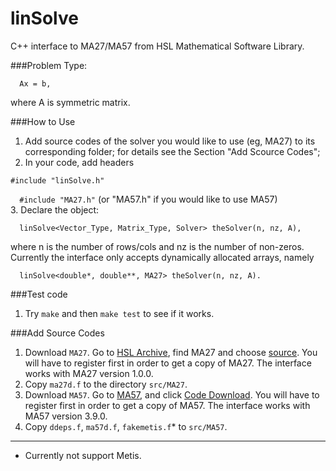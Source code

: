linSolve
=====

C++ interface to MA27/MA57 from HSL Mathematical Software Library.

###Problem Type:
```
  Ax = b,
```
where A is symmetric matrix.

###How to Use
1. Add source codes of the solver you would like to use (eg, MA27) to its corresponding folder; for details see the Section "Add Scource Codes";
2. In your code, add headers 

  ```#include "linSolve.h"```

  ```   #include "MA27.h" ``` (or "MA57.h" if you would like to use MA57)  
3. Declare the object:
  ```
    linSolve<Vector_Type, Matrix_Type, Solver> theSolver(n, nz, A),
  ```
  where n is the number of rows/cols and nz is the number of non-zeros. 
  Currently the interface only accepts dynamically allocated arrays, namely
  ```
    linSolve<double*, double**, MA27> theSolver(n, nz, A).
  ```

###Test code
1. Try ```make``` and then ```make test``` to see if it works.

###Add Source Codes
1. Download ```MA27```. Go to [HSL Archive](http://www.hsl.rl.ac.uk/archive/), find MA27 and choose [source](http://www.hsl.rl.ac.uk/download/MA27/1.0.0/a/).
You will have to register first in order to get a copy of MA27.
The interface  works with MA27 version 1.0.0.
2. Copy ```ma27d.f``` to the directory ```src/MA27```.
3. Download ```MA57```. Go to [MA57](http://www.hsl.rl.ac.uk/catalogue/ma57.html), 
and click [Code Download](http://www.hsl.rl.ac.uk/download/MA57/3.9.0/). 
You will have to register first in order to get a copy of MA57.
The interface works with MA57 version 3.9.0.
4. Copy ```ddeps.f```, ```ma57d.f```, ```fakemetis.f```* to ```src/MA57```.

----

* Currently not support Metis.
